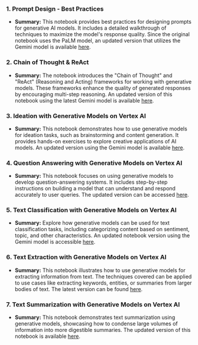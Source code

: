 ### 1. **Prompt Design - Best Practices**
- **Summary:** This notebook provides best practices for designing prompts for generative AI models. It includes a detailed walkthrough of techniques to maximize the model's response quality. Since the original notebook uses the PaLM model, an updated version that utilizes the Gemini model is available [here](https://github.com/GoogleCloudPlatform/generative-ai/blob/main/gemini/prompts/intro_prompt_design.ipynb).

### 2. **Chain of Thought & ReAct**
- **Summary:** The notebook introduces the "Chain of Thought" and "ReAct" (Reasoning and Acting) frameworks for working with generative models. These frameworks enhance the quality of generated responses by encouraging multi-step reasoning. An updated version of this notebook using the latest Gemini model is available [here](https://github.com/GoogleCloudPlatform/generative-ai/blob/main/gemini/prompts/examples/chain_of_thought_react.ipynb).

### 3. **Ideation with Generative Models on Vertex AI**
- **Summary:** This notebook demonstrates how to use generative models for ideation tasks, such as brainstorming and content generation. It provides hands-on exercises to explore creative applications of AI models. An updated version using the Gemini model is available [here](https://github.com/GoogleCloudPlatform/generative-ai/blob/main/gemini/prompts/examples/ideation.ipynb).

### 4. **Question Answering with Generative Models on Vertex AI**
- **Summary:** This notebook focuses on using generative models to develop question-answering systems. It includes step-by-step instructions on building a model that can understand and respond accurately to user queries. The updated version can be accessed [here](https://github.com/GoogleCloudPlatform/generative-ai/blob/main/gemini/prompts/examples/question_answering.ipynb).

### 5. **Text Classification with Generative Models on Vertex AI**
- **Summary:** Explore how generative models can be used for text classification tasks, including categorizing content based on sentiment, topic, and other characteristics. An updated notebook version using the Gemini model is accessible [here](https://github.com/GoogleCloudPlatform/generative-ai/blob/main/gemini/prompts/examples/text_classification.ipynb).

### 6. **Text Extraction with Generative Models on Vertex AI**
- **Summary:** This notebook illustrates how to use generative models for extracting information from text. The techniques covered can be applied to use cases like extracting keywords, entities, or summaries from larger bodies of text. The latest version can be found [here](https://github.com/GoogleCloudPlatform/generative-ai/blob/main/gemini/prompts/examples/text_extraction.ipynb).

### 7. **Text Summarization with Generative Models on Vertex AI**
- **Summary:** This notebook demonstrates text summarization using generative models, showcasing how to condense large volumes of information into more digestible summaries. The updated version of this notebook is available [here](https://github.com/GoogleCloudPlatform/generative-ai/blob/main/gemini/prompts/examples/text_summarization.ipynb).
